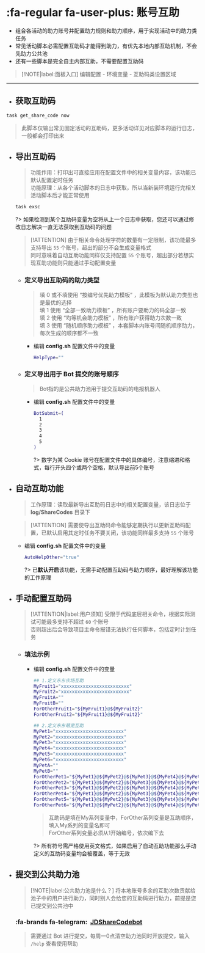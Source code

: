 # :fa-regular fa-user-plus: 账号互助
- 组合各活动的助力账号并配置助力规则和助力顺序，用于实现活动中的助力类任务
- 常见活动脚本必需配置互助码才能得到助力，有优先本地内部互助机制，不会先助力公共池
- 还有一些脚本是完全自主内部互助，不需要配置互助码

> [!NOTE|label:面板入口]
> 编辑配置 - 环境变量 - 互助码类设置区域

***

- ## 获取互助码
```bash
task get_share_code now
```
> 此脚本仅输出常见固定活动的互助码，更多活动详见对应脚本的运行日志，一般都会打印出来

- ## 导出互助码

  > 功能作用：打印出可直接应用在配置文件中的相关变量内容，该功能已默认配置定时任务\
  > 功能原理：从各个活动脚本的日志中获取，所以当新装环境运行完相关活动脚本后才能正常使用

  ```bash
  task exsc
  ```
  ?> 如果检测到某个互助码变量为空将从上一个日志中获取，您还可以通过修改日志解决一直无法获取到互助码的问题

  > [!ATTENTION]
  > 由于相关命令处理字符的数量有一定限制，该功能最多支持导出 `55` 个账号，超出的部分不会生成变量格式\
  > 同时意味着自动互助功能同样仅支持配置 `55` 个账号，超出部分若想实现互助功能则只能通过手动配置变量

  - ### 定义导出互助码的助力类型 <!-- {docsify-ignore} -->

    > 填 0 或不填使用 “按编号优先助力模板” ，此模板为默认助力类型也是最优的选择\
    > 填 1 使用 “全部一致助力模板” ，所有账户要助力的码全部一致\
    > 填 2 使用 “均等机会助力模板” ，所有账户获得助力次数一致\
    > 填 3 使用 “随机顺序助力模板” ，本套脚本内账号间随机顺序助力，每次生成的顺序都不一致

    - 编辑 **config.sh** 配置文件中的变量

      ```bash
      HelpType=""
      ```

  - ### 定义导出用于 Bot 提交的账号顺序 <!-- {docsify-ignore} -->

    > Bot指的是公共助力池用于提交互助码的电报机器人

    - 编辑 **config.sh** 配置文件中的变量

      ```bash
      BotSubmit=(
        1
        2
        3
        4
        5
      )
      ```
      ?> 数字为某 Cookie 账号在配置文件中的具体编号，注意缩进和格式，每行开头四个或两个空格，默认导出前5个账号

- ## 自动互助功能

  > 工作原理：读取最新导出互助码日志中的相关配置变量，该日志位于 **log/ShareCodes** 目录下

  > [!ATTENTION]
  > 需要使导出互助码命令能够定期执行以更新互助码配置，已默认启用其定时任务不要关闭，该功能同样最多支持 `55` 个账号

  - 编辑 **config.sh** 配置文件中的变量

    ```bash
    AutoHelpOther="true"
    ```

    ?> 已**默认开启**该功能，无需手动配置互助码与助力顺序，最好理解该功能的工作原理

- ## 手动配置互助码

  > [!ATTENTION|label:用户须知]
  > 受限于代码底层相关命令，根据实际测试可能最多支持不超过 `60` 个账号\
  > 否则超出后会导致项目主命令报错无法执行任何脚本，包括定时计划任务

  - ### 填法示例

    - 编辑 **config.sh** 配置文件中的变量

      ```bash
      ## 1.定义东东农场互助
      MyFruit1="xxxxxxxxxxxxxxxxxxxxxxxxx"
      MyFruit2="xxxxxxxxxxxxxxxxxxxxxxxxx"
      MyFruitA=""
      MyFruitB=""
      ForOtherFruit1="${MyFruit1}@${MyFruit2}"
      ForOtherFruit2="${MyFruit1}@${MyFruit2}"

      ## 2.定义东东萌宠互助
      MyPet1="xxxxxxxxxxxxxxxxxxxxxxxxx"
      MyPet2="xxxxxxxxxxxxxxxxxxxxxxxxx"
      MyPet3="xxxxxxxxxxxxxxxxxxxxxxxxx"
      MyPet4="xxxxxxxxxxxxxxxxxxxxxxxxx"
      MyPet5="xxxxxxxxxxxxxxxxxxxxxxxxx"
      MyPet6="xxxxxxxxxxxxxxxxxxxxxxxxx"
      MyPetA=""
      MyPetB=""
      ForOtherPet1="${MyPet1}@${MyPet2}@${MyPet3}@${MyPet4}@${MyPet5}@${MyPet6}"
      ForOtherPet2="${MyPet1}@${MyPet2}@${MyPet3}@${MyPet4}@${MyPet5}@${MyPet6}"
      ForOtherPet3="${MyPet1}@${MyPet2}@${MyPet3}@${MyPet4}@${MyPet5}@${MyPet6}"
      ForOtherPet4="${MyPet1}@${MyPet2}@${MyPet3}@${MyPet4}@${MyPet5}@${MyPet6}"
      ForOtherPet5="${MyPet1}@${MyPet2}@${MyPet3}@${MyPet4}@${MyPet5}@${MyPet6}"
      ForOtherPet6="${MyPet1}@${MyPet2}@${MyPet3}@${MyPet4}@${MyPet5}@${MyPet6}"
      ```
      > 互助码是填在My系列变量中，ForOther系列变量是互助顺序，填入My系列的变量名即可\
      > ForOther系列变量必须从1开始编号，依次编下去

      ?> 所有符号需严格使用英文格式，如果启用了自动互助功能那么手动定义的互助码变量均会被覆盖，等于无效

- ## 提交到公共助力池

  > [!NOTE|label:公共助力池是什么？]
  > 将本地账号多余的互助次数贡献给池子中的用户进行助力，同时别人会给您的互助码进行助力，前提是您已提交到公共池中

  ### :fa-brands fa-telegram:&nbsp; [JDShareCodebot](https://t.me/JDShareCodebot)

  > 需要通过 Bot 进行提交，每周一0点清空助力池同时开放提交，输入 `/help` 查看使用帮助